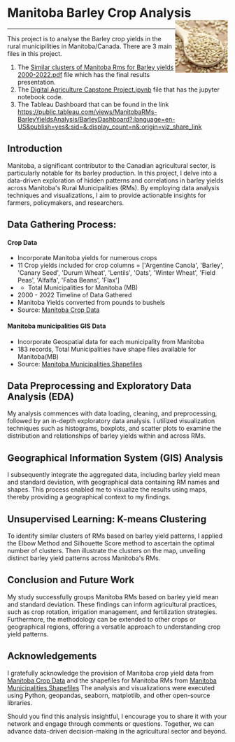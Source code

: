 # Manitoba Barley Crop Analysis <img src="/Data/Barley.png" align="right" width="120" />

---
This project is to analyse the Barley crop yields in the rural municipilities in Manitoba/Canada.
There are 3 main files in this project.
1) The  [Similar clusters of Manitoba Rms for Barley yields 2000-2022.pdf](https://github.com/lk-learner/Digital-Agriculture-Data-Analytics/blob/main/Assignments/Similar%20clusters%20of%20Manitoba%20Rms%20for%20Barley%20yields%202000-2022.pptx.pdf) file which has the final results presentation.
2) The [Digital Agriculture Capstone Project.ipynb](https://github.com/lk-learner/Digital-Agriculture-Data-Analytics/blob/main/Assignments/Digital%20Agriculture%20Capstone%20Project%20.ipynb) file that has the jupyter notebook code.
3) The Tableau Dashboard that can be found in the link  https://public.tableau.com/views/ManitobaRMs-BarleyYieldsAnalysis/BarleyDashboard?:language=en-US&publish=yes&:sid=&:display_count=n&:origin=viz_share_link 


## Introduction

Manitoba, a significant contributor to the Canadian agricultural sector, is particularly notable for its barley production. In this project, I delve into a data-driven exploration of hidden patterns and correlations in barley yields across Manitoba's Rural Municipalities (RMs). By employing data analysis techniques and visualizations, I aim to provide actionable insights for farmers, policymakers, and researchers.

## Data Gathering Process:
#### Crop Data

* Incorporate Manitoba yields for numerous crops 
* 11 Crop yields included for crop columns = ['Argentine Canola', 'Barley', 'Canary Seed', 'Durum Wheat', 'Lentils', 'Oats', 'Winter Wheat', 'Field Peas', 'Alfalfa', 'Faba Beans', 'Flax']
* - Total Municipalities for  Manitoba (MB)
* 2000 - 2022 Timeline of Data Gathered
* Manitoba Yields converted from pounds to bushels
* Source: [Manitoba Crop Data](https://www.masc.mb.ca/masc.nsf/mmpp_browser_soil_types.html)
  
#### Manitoba municipalities GIS Data

* Incorporate Geospatial data for each municipality from Manitoba
* 183 records, Total Municipalities have shape files available for Manitoba(MB) 
* Source: [Manitoba Municipalities Shapefiles](https://geoportal.gov.mb.ca/datasets/8b64285c3bf6445a8d0d8ea4a1c43849/explore?location=53.584348%2C-97.779011%2C6.81)



## Data Preprocessing and Exploratory Data Analysis (EDA)

My analysis commences with data loading, cleaning, and preprocessing, followed by an in-depth exploratory data analysis. I utilized visualization techniques such as histograms, boxplots, and scatter plots to examine the distribution and relationships of barley yields within and across RMs.

## Geographical Information System (GIS) Analysis

I subsequently integrate the aggregated data, including barley yield mean and standard deviation, with geographical data containing RM names and shapes. This process enabled me to visualize the results using maps, thereby providing a geographical context to my findings.

## Unsupervised Learning: K-means Clustering

To identify similar clusters of RMs based on barley yield patterns, I applied the Elbow Method and Silhouette Score method to ascertain the optimal number of clusters. Then illustrate the clusters on the map, unveiling distinct barley yield patterns across Manitoba's RMs.

## Conclusion and Future Work

My study successfully groups Manitoba RMs based on barley yield mean and standard deviation. These findings can inform agricultural practices, such as crop rotation, irrigation management, and fertilization strategies. Furthermore, the methodology can be extended to other crops or geographical regions, offering a versatile approach to understanding crop yield patterns.

## Acknowledgements

I gratefully acknowledge the provision of Manitoba crop yield data from [Manitoba Crop Data](https://www.masc.mb.ca/masc.nsf/mmpp_browser_soil_types.html) and the shapefiles for Manitoba RMs from [Manitoba Municipalities Shapefiles](https://geoportal.gov.mb.ca/datasets/8b64285c3bf6445a8d0d8ea4a1c43849/explore?location=53.584348%2C-97.779011%2C6.81) The analysis and visualizations were executed using Python, geopandas, seaborn, matplotlib, and other open-source libraries.


Should you find this analysis insightful, I encourage you to share it with your network and engage through comments or questions. Together, we can advance data-driven decision-making in the agricultural sector and beyond.
